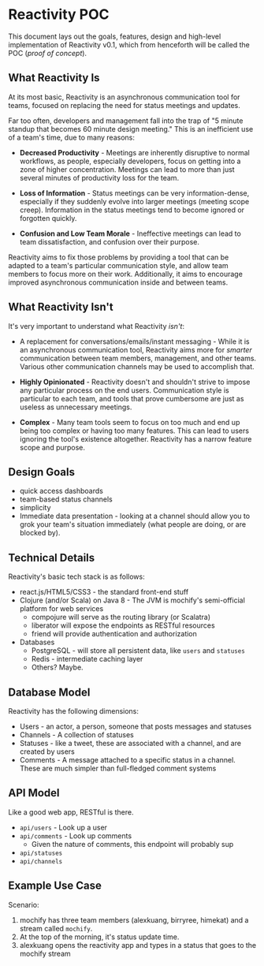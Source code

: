 # Reactivity POC

This document lays out the goals, features, design and high-level implementation of Reactivity v0.1, which from henceforth will be called the POC (*proof of concept*).

## What Reactivity Is

At its most basic, Reactivity is an asynchronous communication tool for teams, focused on replacing the need for status meetings and updates.

Far too often, developers and management fall into the trap of "5 minute standup that becomes 60 minute design meeting." This is an inefficient use of a team's time, due to many reasons:

* **Decreased Productivity** - Meetings are inherently disruptive to normal workflows, as people, especially developers, focus on getting into a zone of higher concentration. Meetings can lead to more than just several minutes of productivity loss for the team.

* **Loss of Information** - Status meetings can be very information-dense, especially if they suddenly evolve into larger meetings (meeting scope creep). Information in the status meetings tend to become ignored or forgotten quickly.

* **Confusion and Low Team Morale** - Ineffective meetings can lead to team dissatisfaction, and confusion over their purpose.

Reactivity aims to fix those problems by providing a tool that can be adapted to a team's particular communication style, and allow team members to focus more on their work. Additionally, it aims to encourage improved asynchronous communication inside and between teams.

## What Reactivity Isn't

It's very important to understand what Reactivity _isn't_:

* A replacement for conversations/emails/instant messaging - While it is an asynchronous communication tool, Reactivity aims more for _smarter_ communication between team members, management, and other teams. Various other communication channels may be used to accomplish that.

* **Highly Opinionated** - Reactivity doesn't and shouldn't strive to impose any particular process on the end users. Communication style is particular to each team, and tools that prove cumbersome are just as useless as unnecessary meetings.

* **Complex** - Many team tools seem to focus on too much and end up being too complex or having too many features. This can lead to users ignoring the tool's existence altogether. Reactivity has a narrow feature scope and purpose.

## Design Goals

* quick access dashboards
* team-based status channels
* simplicity
* Immediate data presentation - looking at a channel should allow you to grok your team's situation immediately (what people are doing, or are blocked by).

## Technical Details

Reactivity's basic tech stack is as follows:

* react.js/HTML5/CSS3 - the standard front-end stuff
* Clojure (and/or Scala) on Java 8 - The JVM is mochify's semi-official platform for web services
  * compojure will serve as the routing library (or Scalatra)
  * liberator will expose the endpoints as RESTful resources
  * friend will provide authentication and authorization
* Databases
  * PostgreSQL - will store all persistent data, like `users` and `statuses`
  * Redis - intermediate caching layer
  * Others? Maybe.

## Database Model

Reactivity has the following dimensions:

* Users - an actor, a person, someone that posts messages and statuses
* Channels - A collection of statuses
* Statuses - like a tweet, these are associated with a channel, and are created by users
* Comments - A message attached to a specific status in a channel. These are much simpler than full-fledged comment systems

## API Model

Like a good web app, RESTful is there.

* `api/users` - Look up a user
* `api/comments` - Look up comments
  * Given the nature of comments, this endpoint will probably sup
* `api/statuses`
* `api/channels`



## Example Use Case

Scenario:

1. mochify has three team members (alexkuang, birryree, himekat) and a stream called `mochify`.
2. At the top of the morning, it's status update time.
3. alexkuang opens the reactivity app and types in a status that goes to the mochify stream
